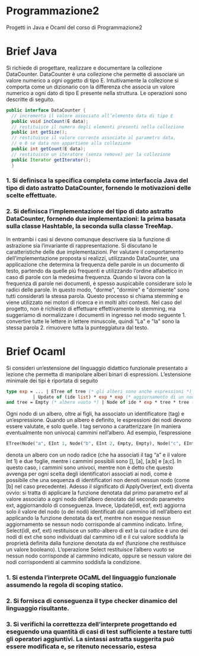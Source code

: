# Programmazione2
Progetti in Java e Ocaml del corso di Programmazione2

# Brief Java
Si richiede di progettare, realizzare e documentare la collezione DataCounter. DataCounter è una collezione che permette di associare un valore numerico a ogni oggetto di tipo E. Intuitivamente la collezione si comporta come un dizionario con la differenza che associa un valore numerico a ogni dato di tipo E presente nella struttura. Le operazioni sono descritte di seguito. 
```java
public interface DataCounter { 
  // incrementa il valore associato all’elemento data di tipo E 
  public void incCount(E data); 
  // restituisce il numero degli elementi presenti nella collezione 
  public int getSize();
  // restituisce il valore corrente associato al parametro data, 
  // e 0 se data non appartiene alla collezione 
  public int getCount(E data); 
  // restituisce un iteratore (senza remove) per la collezione 
  public Iterator getIterator(); 
  } 
```
### 1. Si definisca la specifica completa come interfaccia Java del tipo di dato astratto DataCounter, fornendo le motivazioni delle scelte effettuate. 
### 2. Si definisca l’implementazione del tipo di dato astratto DataCounter, fornendo due implementazioni: la prima basata sulla classe Hashtable, la seconda sulla classe TreeMap. 
In entrambi i casi si devono comunque descrivere sia la funzione di astrazione sia l’invariante di rappresentazione. Si discutano le caratteristiche delle due implementazioni. Per valutare il comportamento dell’implementazione proposta si realizzi, utilizzando DataCounter, una applicazione che determina la frequenza delle parole in un documento di testo, partendo da quelle più frequenti e utilizzando l’ordine alfabetico in caso di parole con la medesima frequenza. 
Quando si lavora con la frequenza di parole nei documenti, è spesso auspicabile considerare solo le radici delle parole. In questo modo, "dorme", "dormire" e "dormiente" sono tutti considerati la stessa parola. Questo processo si chiama stemming e viene utilizzato nei motori di ricerca e in molti altri contesti. Nel caso del progetto, non è richiesto di effettuare effettivamente lo stemming, ma suggeriamo di normalizzare i documenti in ingresso nel modo seguente 1. convertire tutte le lettere in lettere minuscole, quindi "La" e "la" sono la stessa parola 2. rimuovere tutta la punteggiatura dal testo.

# Brief Ocaml
Si consideri un’estensione del linguaggio didattico funzionale presentato a lezione che permetta di manipolare alberi binari di espressioni. L’estensione minimale dei tipi è riportata di seguito 
```OCaml
type exp = ... | ETree of tree (* gli alberi sono anche espressioni *) | ApplyOver of exp * exp (* applicazione di funzione ai nodi *) 
          | Update of (ide list) * exp * exp (* aggiornamento di un nodo *) | Select of (ide list) * exp * exp (* selezione condizionale di un nodo *)
and tree = Empty (* albero vuoto *) | Node of ide * exp * tree * tree (* albero binario *) 
```
Ogni nodo di un albero, oltre ai figli, ha associato un identificatore (tag) e un’espressione. Quando un albero è definito, le espressioni dei nodi devono essere valutate, e solo quelle. I tag servono a caratterizzare (in maniera eventualmente non univoca) cammini nell’albero. Ad esempio, l’espressione 
```Ocaml
ETree(Node("a", EInt 1, Node("b", EInt 2, Empty, Empty), Node("c", EInt 3, Empty, Empty)) 
```
denota un albero con un nodo radice (che ha associati il tag “a” e il valore Int 1) e due foglie, mentre i cammini possibili sono [], [a], [a;b] e [a;c]. In questo caso, i cammini sono univoci, mentre non è detto che questo avvenga per ogni scelta degli identificatori associati ai nodi, come è possibile che una sequenza di identificatori non denoti nessun nodo (come [b] nel caso precedente). Adesso il significato di ApplyOver(exf, ext) diventa ovvio: si tratta di applicare la funzione denotata dal primo parametro exf al valore associato a ogni nodo dell’albero denotato dal secondo parametro ext, aggiornandolo di conseguenza. Invece, Update(idl, exf, ext) aggiorna solo il valore del nodo (o dei nodi) identificati dal cammino idl nell’albero ext applicando la funzione denotata da exf, mentre non esegue nessun aggiornamento se nessun nodo corrisponde al cammino indicato. Infine, Select(idl, exf, ext) restituisce un sotto-albero di ext la cui radice è uno dei nodi di ext che sono individuati dal cammino idl e il cui valore soddisfa la proprietà definita dalla funzione denotata da exf (funzione che restituisce un valore booleano). L’operazione Select restituisce l’albero vuoto se nessun nodo corrisponde al cammino indicato, oppure se nessun valore dei nodi corrispondenti al cammino soddisfa la condizione. 
### 1. Si estenda l’interprete OCaML del linguaggio funzionale assumendo la regola di scoping statico. 
### 2. Si fornisca di conseguenza il type checker dinamico del linguaggio risultante. 
### 3. Si verifichi la correttezza dell’interprete progettando ed eseguendo una quantità di casi di test sufficiente a testare tutti gli operatori aggiuntivi. La sintassi astratta suggerita può essere modificata e, se ritenuto necessario, estesa
